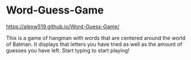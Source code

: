 # Word-Guess-Game

https://alexw519.github.io/Word-Guess-Game/

This is a game of hangman with words that are centered around the world of Batman. It displays that letters you have tried as well as the amount of guesses you have left. Start typing to start playing!
